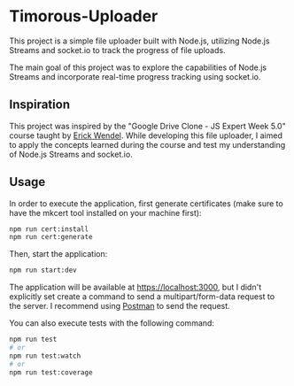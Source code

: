 # Timorous-Uploader

This project is a simple file uploader built with Node.js, utilizing Node.js Streams and socket.io to track the progress of file uploads.

The main goal of this project was to explore the capabilities of Node.js Streams and incorporate real-time progress tracking using socket.io.

## Inspiration

This project was inspired by the "Google Drive Clone - JS Expert Week 5.0" course taught by [Erick Wendel](https://cursos.erickwendel.com.br/). While developing this file uploader, I aimed to apply the concepts learned during the course and test my understanding of Node.js Streams and socket.io.

## Usage

In order to execute the application, first generate certificates (make sure to have the mkcert tool installed on your machine first):

```bash
npm run cert:install
npm run cert:generate
```

Then, start the application:

```bash
npm run start:dev
```

The application will be available at <https://localhost:3000>, but I didn't explicitly set create a command to send a multipart/form-data request to the server. I recommend using [Postman](https://www.postman.com/) to send the request.

You can also execute tests with the following command:

```bash
npm run test
# or
npm run test:watch
# or
npm run test:coverage
```
